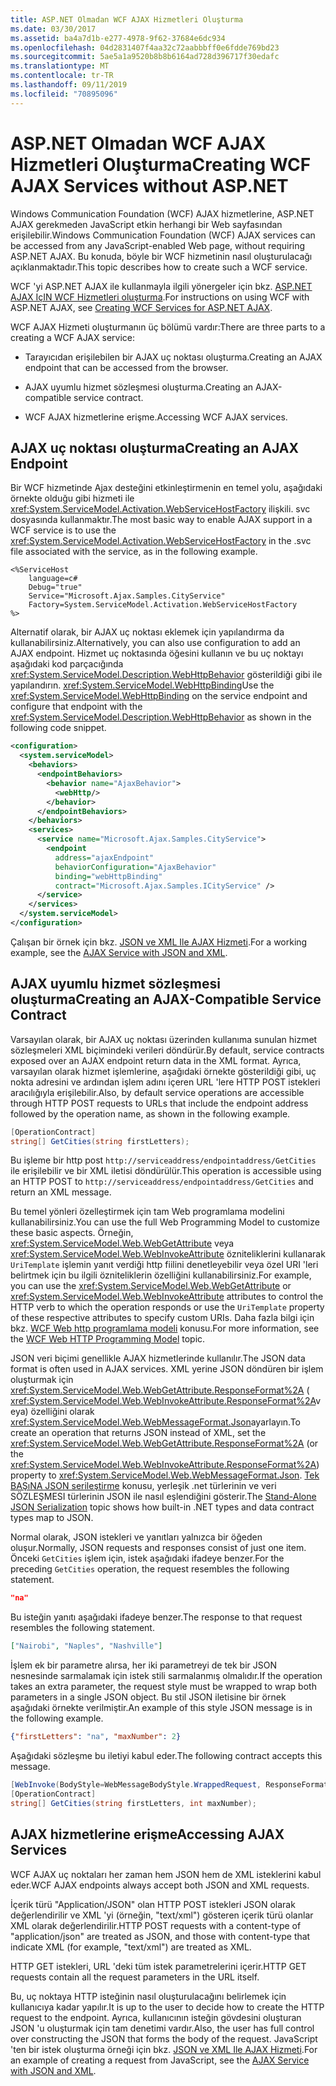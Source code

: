 ```yaml
---
title: ASP.NET Olmadan WCF AJAX Hizmetleri Oluşturma
ms.date: 03/30/2017
ms.assetid: ba4a7d1b-e277-4978-9f62-37684e6dc934
ms.openlocfilehash: 04d2831407f4aa32c72aabbbff0e6fdde769bd23
ms.sourcegitcommit: 5ae5a1a9520b8b8b6164ad728d396717f30edafc
ms.translationtype: MT
ms.contentlocale: tr-TR
ms.lasthandoff: 09/11/2019
ms.locfileid: "70895096"
---
```

# <a name="creating-wcf-ajax-services-without-aspnet"></a><span data-ttu-id="6aa67-102">ASP.NET Olmadan WCF AJAX Hizmetleri Oluşturma</span><span class="sxs-lookup"><span data-stu-id="6aa67-102">Creating WCF AJAX Services without ASP.NET</span></span>
<span data-ttu-id="6aa67-103">Windows Communication Foundation (WCF) AJAX hizmetlerine, ASP.NET AJAX gerekmeden JavaScript etkin herhangi bir Web sayfasından erişilebilir.</span><span class="sxs-lookup"><span data-stu-id="6aa67-103">Windows Communication Foundation (WCF) AJAX services can be accessed from any JavaScript-enabled Web page, without requiring ASP.NET AJAX.</span></span> <span data-ttu-id="6aa67-104">Bu konuda, böyle bir WCF hizmetinin nasıl oluşturulacağı açıklanmaktadır.</span><span class="sxs-lookup"><span data-stu-id="6aa67-104">This topic describes how to create such a WCF service.</span></span>  
  
 <span data-ttu-id="6aa67-105">WCF 'yi ASP.NET AJAX ile kullanmayla ilgili yönergeler için bkz. [ASP.NET AJAX IçIN WCF Hizmetleri oluşturma](../../../../docs/framework/wcf/feature-details/creating-wcf-services-for-aspnet-ajax.md).</span><span class="sxs-lookup"><span data-stu-id="6aa67-105">For instructions on using WCF with ASP.NET AJAX, see [Creating WCF Services for ASP.NET AJAX](../../../../docs/framework/wcf/feature-details/creating-wcf-services-for-aspnet-ajax.md).</span></span>  
  
 <span data-ttu-id="6aa67-106">WCF AJAX Hizmeti oluşturmanın üç bölümü vardır:</span><span class="sxs-lookup"><span data-stu-id="6aa67-106">There are three parts to a creating a WCF AJAX service:</span></span>  
  
- <span data-ttu-id="6aa67-107">Tarayıcıdan erişilebilen bir AJAX uç noktası oluşturma.</span><span class="sxs-lookup"><span data-stu-id="6aa67-107">Creating an AJAX endpoint that can be accessed from the browser.</span></span>  
  
- <span data-ttu-id="6aa67-108">AJAX uyumlu hizmet sözleşmesi oluşturma.</span><span class="sxs-lookup"><span data-stu-id="6aa67-108">Creating an AJAX-compatible service contract.</span></span>  
  
- <span data-ttu-id="6aa67-109">WCF AJAX hizmetlerine erişme.</span><span class="sxs-lookup"><span data-stu-id="6aa67-109">Accessing WCF AJAX services.</span></span>  
  
## <a name="creating-an-ajax-endpoint"></a><span data-ttu-id="6aa67-110">AJAX uç noktası oluşturma</span><span class="sxs-lookup"><span data-stu-id="6aa67-110">Creating an AJAX Endpoint</span></span>  
 <span data-ttu-id="6aa67-111">Bir WCF hizmetinde Ajax desteğini etkinleştirmenin en temel yolu, aşağıdaki örnekte olduğu gibi hizmeti ile <xref:System.ServiceModel.Activation.WebServiceHostFactory> ilişkili. svc dosyasında kullanmaktır.</span><span class="sxs-lookup"><span data-stu-id="6aa67-111">The most basic way to enable AJAX support in a WCF service is to use the <xref:System.ServiceModel.Activation.WebServiceHostFactory> in the .svc file associated with the service, as in the following example.</span></span>  
  
```text
<%ServiceHost   
    language=c#  
    Debug="true"  
    Service="Microsoft.Ajax.Samples.CityService"  
    Factory=System.ServiceModel.Activation.WebServiceHostFactory  
%>  
```  
  
 <span data-ttu-id="6aa67-112">Alternatif olarak, bir AJAX uç noktası eklemek için yapılandırma da kullanabilirsiniz.</span><span class="sxs-lookup"><span data-stu-id="6aa67-112">Alternatively, you can also use configuration to add an AJAX endpoint.</span></span> <span data-ttu-id="6aa67-113">Hizmet uç noktasında öğesini kullanın ve bu uç noktayı aşağıdaki kod parçacığında <xref:System.ServiceModel.Description.WebHttpBehavior> gösterildiği gibi ile yapılandırın. <xref:System.ServiceModel.WebHttpBinding></span><span class="sxs-lookup"><span data-stu-id="6aa67-113">Use the <xref:System.ServiceModel.WebHttpBinding> on the service endpoint and configure that endpoint with the <xref:System.ServiceModel.Description.WebHttpBehavior> as shown in the following code snippet.</span></span>  
  
```xml  
<configuration>  
  <system.serviceModel>  
    <behaviors>  
      <endpointBehaviors>  
        <behavior name="AjaxBehavior">  
          <webHttp/>  
        </behavior>  
      </endpointBehaviors>  
    </behaviors>  
    <services>  
      <service name="Microsoft.Ajax.Samples.CityService">  
        <endpoint   
          address="ajaxEndpoint"  
          behaviorConfiguration="AjaxBehavior"  
          binding="webHttpBinding"  
          contract="Microsoft.Ajax.Samples.ICityService" />  
      </service>  
    </services>  
  </system.serviceModel>  
</configuration>  
```  
  
 <span data-ttu-id="6aa67-114">Çalışan bir örnek için bkz. [JSON ve XML Ile AJAX Hizmeti](../../../../docs/framework/wcf/samples/ajax-service-with-json-and-xml-sample.md).</span><span class="sxs-lookup"><span data-stu-id="6aa67-114">For a working example, see the [AJAX Service with JSON and XML](../../../../docs/framework/wcf/samples/ajax-service-with-json-and-xml-sample.md).</span></span>  
  
## <a name="creating-an-ajax-compatible-service-contract"></a><span data-ttu-id="6aa67-115">AJAX uyumlu hizmet sözleşmesi oluşturma</span><span class="sxs-lookup"><span data-stu-id="6aa67-115">Creating an AJAX-Compatible Service Contract</span></span>  
 <span data-ttu-id="6aa67-116">Varsayılan olarak, bir AJAX uç noktası üzerinden kullanıma sunulan hizmet sözleşmeleri XML biçimindeki verileri döndürür.</span><span class="sxs-lookup"><span data-stu-id="6aa67-116">By default, service contracts exposed over an AJAX endpoint return data in the XML format.</span></span> <span data-ttu-id="6aa67-117">Ayrıca, varsayılan olarak hizmet işlemlerine, aşağıdaki örnekte gösterildiği gibi, uç nokta adresini ve ardından işlem adını içeren URL 'lere HTTP POST istekleri aracılığıyla erişilebilir.</span><span class="sxs-lookup"><span data-stu-id="6aa67-117">Also, by default service operations are accessible through HTTP POST requests to URLs that include the endpoint address followed by the operation name, as shown in the following example.</span></span>  
  
```csharp
[OperationContract]  
string[] GetCities(string firstLetters);  
```  
  
 <span data-ttu-id="6aa67-118">Bu işleme bir http post `http://serviceaddress/endpointaddress/GetCities` ile erişilebilir ve bir XML iletisi döndürülür.</span><span class="sxs-lookup"><span data-stu-id="6aa67-118">This operation is accessible using an HTTP POST to `http://serviceaddress/endpointaddress/GetCities` and return an XML message.</span></span>  
  
 <span data-ttu-id="6aa67-119">Bu temel yönleri özelleştirmek için tam Web programlama modelini kullanabilirsiniz.</span><span class="sxs-lookup"><span data-stu-id="6aa67-119">You can use the full Web Programming Model to customize these basic aspects.</span></span> <span data-ttu-id="6aa67-120">Örneğin, <xref:System.ServiceModel.Web.WebGetAttribute> veya <xref:System.ServiceModel.Web.WebInvokeAttribute> özniteliklerini kullanarak `UriTemplate` işlemin yanıt verdiği http fiilini denetleyebilir veya özel URI 'leri belirtmek için bu ilgili özniteliklerin özelliğini kullanabilirsiniz.</span><span class="sxs-lookup"><span data-stu-id="6aa67-120">For example, you can use the <xref:System.ServiceModel.Web.WebGetAttribute> or <xref:System.ServiceModel.Web.WebInvokeAttribute> attributes to control the HTTP verb to which the operation responds or use the `UriTemplate` property of these respective attributes to specify custom URIs.</span></span> <span data-ttu-id="6aa67-121">Daha fazla bilgi için bkz. [WCF Web http programlama modeli](../../../../docs/framework/wcf/feature-details/wcf-web-http-programming-model.md) konusu.</span><span class="sxs-lookup"><span data-stu-id="6aa67-121">For more information, see the [WCF Web HTTP Programming Model](../../../../docs/framework/wcf/feature-details/wcf-web-http-programming-model.md) topic.</span></span>  
  
 <span data-ttu-id="6aa67-122">JSON veri biçimi genellikle AJAX hizmetlerinde kullanılır.</span><span class="sxs-lookup"><span data-stu-id="6aa67-122">The JSON data format is often used in AJAX services.</span></span> <span data-ttu-id="6aa67-123">XML yerine JSON döndüren bir işlem oluşturmak için <xref:System.ServiceModel.Web.WebGetAttribute.ResponseFormat%2A> ( <xref:System.ServiceModel.Web.WebInvokeAttribute.ResponseFormat%2A>veya) özelliğini olarak <xref:System.ServiceModel.Web.WebMessageFormat.Json>ayarlayın.</span><span class="sxs-lookup"><span data-stu-id="6aa67-123">To create an operation that returns JSON instead of XML, set the <xref:System.ServiceModel.Web.WebGetAttribute.ResponseFormat%2A> (or the <xref:System.ServiceModel.Web.WebInvokeAttribute.ResponseFormat%2A>) property to <xref:System.ServiceModel.Web.WebMessageFormat.Json>.</span></span> <span data-ttu-id="6aa67-124">[Tek BAŞıNA JSON serileştirme](../../../../docs/framework/wcf/feature-details/stand-alone-json-serialization.md) konusu, yerleşik .net türlerinin ve veri SÖZLEŞMESI türlerinin JSON ile nasıl eşlendiğini gösterir.</span><span class="sxs-lookup"><span data-stu-id="6aa67-124">The [Stand-Alone JSON Serialization](../../../../docs/framework/wcf/feature-details/stand-alone-json-serialization.md) topic shows how built-in .NET types and data contract types map to JSON.</span></span>  
  
 <span data-ttu-id="6aa67-125">Normal olarak, JSON istekleri ve yanıtları yalnızca bir öğeden oluşur.</span><span class="sxs-lookup"><span data-stu-id="6aa67-125">Normally, JSON requests and responses consist of just one item.</span></span> <span data-ttu-id="6aa67-126">Önceki `GetCities` işlem için, istek aşağıdaki ifadeye benzer.</span><span class="sxs-lookup"><span data-stu-id="6aa67-126">For the preceding `GetCities` operation, the request resembles the following statement.</span></span>  
  
```json
"na"  
```  
  
 <span data-ttu-id="6aa67-127">Bu isteğin yanıtı aşağıdaki ifadeye benzer.</span><span class="sxs-lookup"><span data-stu-id="6aa67-127">The response to that request resembles the following statement.</span></span>  
  
```json
["Nairobi", "Naples", "Nashville"]  
```  
  
 <span data-ttu-id="6aa67-128">İşlem ek bir parametre alırsa, her iki parametreyi de tek bir JSON nesnesinde sarmalamak için istek stili sarmalanmış olmalıdır.</span><span class="sxs-lookup"><span data-stu-id="6aa67-128">If the operation takes an extra parameter, the request style must be wrapped to wrap both parameters in a single JSON object.</span></span> <span data-ttu-id="6aa67-129">Bu stil JSON iletisine bir örnek aşağıdaki örnekte verilmiştir.</span><span class="sxs-lookup"><span data-stu-id="6aa67-129">An example of this style JSON message is in the following example.</span></span>  
  
```json  
{"firstLetters": "na", "maxNumber": 2}  
```  
  
 <span data-ttu-id="6aa67-130">Aşağıdaki sözleşme bu iletiyi kabul eder.</span><span class="sxs-lookup"><span data-stu-id="6aa67-130">The following contract accepts this message.</span></span>  
  
```csharp
[WebInvoke(BodyStyle=WebMessageBodyStyle.WrappedRequest, ResponseFormat=WebMessageFormat.Json)]  
[OperationContract]  
string[] GetCities(string firstLetters, int maxNumber);  
```  
  
## <a name="accessing-ajax-services"></a><span data-ttu-id="6aa67-131">AJAX hizmetlerine erişme</span><span class="sxs-lookup"><span data-stu-id="6aa67-131">Accessing AJAX Services</span></span>  
 <span data-ttu-id="6aa67-132">WCF AJAX uç noktaları her zaman hem JSON hem de XML isteklerini kabul eder.</span><span class="sxs-lookup"><span data-stu-id="6aa67-132">WCF AJAX endpoints always accept both JSON and XML requests.</span></span>  
  
 <span data-ttu-id="6aa67-133">İçerik türü "Application/JSON" olan HTTP POST istekleri JSON olarak değerlendirilir ve XML 'yi (örneğin, "text/xml") gösteren içerik türü olanlar XML olarak değerlendirilir.</span><span class="sxs-lookup"><span data-stu-id="6aa67-133">HTTP POST requests with a content-type of "application/json" are treated as JSON, and those with content-type that indicate XML (for example, "text/xml") are treated as XML.</span></span>  
  
 <span data-ttu-id="6aa67-134">HTTP GET istekleri, URL 'deki tüm istek parametrelerini içerir.</span><span class="sxs-lookup"><span data-stu-id="6aa67-134">HTTP GET requests contain all the request parameters in the URL itself.</span></span>  
  
 <span data-ttu-id="6aa67-135">Bu, uç noktaya HTTP isteğinin nasıl oluşturulacağını belirlemek için kullanıcıya kadar yapılır.</span><span class="sxs-lookup"><span data-stu-id="6aa67-135">It is up to the user to decide how to create the HTTP request to the endpoint.</span></span> <span data-ttu-id="6aa67-136">Ayrıca, kullanıcının isteğin gövdesini oluşturan JSON 'u oluşturmak için tam denetimi vardır.</span><span class="sxs-lookup"><span data-stu-id="6aa67-136">Also, the user has full control over constructing the JSON that forms the body of the request.</span></span> <span data-ttu-id="6aa67-137">JavaScript 'ten bir istek oluşturma örneği için bkz. [JSON ve XML Ile AJAX Hizmeti](../../../../docs/framework/wcf/samples/ajax-service-with-json-and-xml-sample.md).</span><span class="sxs-lookup"><span data-stu-id="6aa67-137">For an example of creating a request from JavaScript, see the [AJAX Service with JSON and XML](../../../../docs/framework/wcf/samples/ajax-service-with-json-and-xml-sample.md).</span></span>
